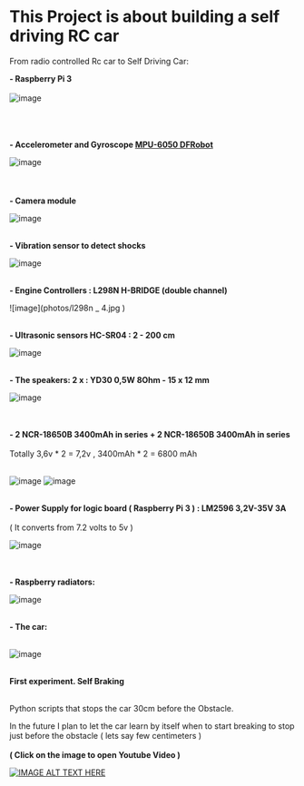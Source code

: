 # This Project is about building a self driving RC car

From radio controlled Rc car to Self Driving Car:

<b>- Raspberry Pi 3 </b>
<br>
<br>
 ![image](photos/Pi3+Breakout+Feb+29+2016.png )

<br>
<br>
<br>
<b>- Accelerometer and Gyroscope <a href="https://www.dfrobot.com/wiki/index.php/6_DOF_Sensor-MPU6050_(SKU:SEN0142)">MPU-6050 DFRobot</a></b>


![image](https://www.dfrobot.com/wiki/images/thumb/b/b9/MPU6050.jpg/300px-MPU6050.jpg)
<br>
<br>
<br>
<br>
<b>- Camera module </b>

![image](photos/4d9fcccad4724a5f80a68ce033b19f2d.jpg )

<br>
<b>- Vibration sensor to detect shocks </b>

![image](photos/dd-450x300.jpg)

<br>
<b>- Engine Controllers : L298N H-BRIDGE (double channel)</b>

![image](photos/l298n _ 4.jpg )
 
<br>
<b>- Ultrasonic sensors HC-SR04 : 2 - 200 cm </b>

![image](photos/hcsr04_hires.jpg )

<br>
<b>- The speakers: 2 x : YD30 0,5W 8Ohm - 15 x 12 mm </b>
<br>

![image](photos/glosnik-yd30-05w-8ohm-15-x-12-mm.jpg)


<br>

<br>
<b>- 2 NCR-18650B 3400mAh in series + 2 NCR-18650B 3400mAh in series </b>
<br> 
<br> 
Totally 3,6v * 2 = 7,2v , 3400mAh * 2 = 6800 mAh
<br> 
<br> 

![image](photos/DSC_2680.jpg ) ![image](photos/DSC_2680.jpg )


<br>
<b>- Power Supply for logic board ( Raspberry Pi 3 ) : LM2596 3,2V-35V 3A</b> 
<br> 
<br> 
( It converts from 7.2 volts to 5v )

![image](photos/56a7fa32dcb50004ed0b5565478c9371.jpg ) 

<br>

<br>
<b>- Raspberry radiators:</b>

![image](photos/m7B60Cxz9OmhLwYgtvSl26A.jpg) 

<br>
<b>- The car: </b>
<br> 
<br> 

![image](photos/IMG_4889.JPG ) 

<br>
<b>First experiment. Self Braking </b>
<br> 
<br> 

Python scripts that stops the car 30cm before the Obstacle.<br> 

In the future I plan to let the car learn by itself when to start breaking to stop just before the obstacle ( lets say few centimeters )
<br> 
<br>
<b> ( Click on the image to open Youtube Video )</b>

[![IMAGE ALT TEXT HERE](photos/oncarssdselfbraking.jpg)](https://www.youtube.com/watch?v=DdvyLE2n-hg)




